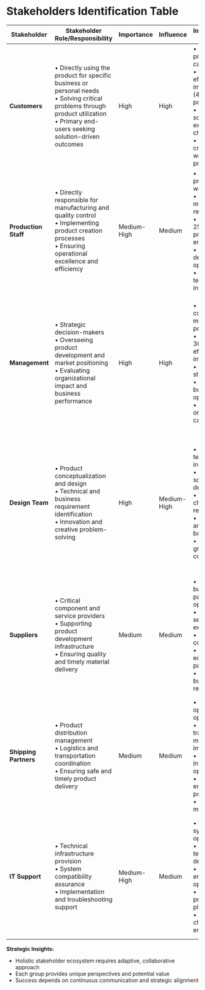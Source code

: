 # Stakeholders Identification Table


| Stakeholder | Stakeholder Role/Responsibility | Importance | Influence | Interests/Positive Impacts | Concerns |
|------------|--------------------------------|------------|-----------|----------------------------|----------|
| **Customers** | • Directly using the product for specific business or personal needs<br>• Solving critical problems through product utilization<br>• Primary end-users seeking solution-driven outcomes | High | High | • Transformative problem-solving capabilities<br>• Significant efficiency improvements (40-60% potential)<br>• Innovative solutions to existing challenges<br>• Direct value creation in their work/life processes | • Product integration complexity<br>• Learning curve<br>• Long-term reliability<br>• Cost-effectiveness<br>• Potential workflow disruptions |
| **Production Staff** | • Directly responsible for manufacturing and quality control<br>• Implementing product creation processes<br>• Ensuring operational excellence and efficiency | Medium-High | Medium | • Streamlined production workflows<br>• Reduced manual labor requirements<br>• Potential for 25-35% productivity enhancement<br>• Skill development opportunities<br>• Advanced technological interaction | • Potential job role modifications<br>• Technology adaptation challenges<br>• Workplace process reengineering<br>• Skill obsolescence risks<br>• Ergonomic adjustments |
| **Management** | • Strategic decision-makers<br>• Overseeing product development and market positioning<br>• Evaluating organizational impact and business performance | High | High | • Enhanced competitive market positioning<br>• Potential 20-30% operational efficiency improvement<br>• New revenue stream generation<br>• Strategic business growth opportunities<br>• Innovative organizational capabilities | • Return on Investment uncertainty<br>• Market expansion risks<br>• Long-term sustainability concerns<br>• Alignment with organizational vision<br>• Potential disruptive business model changes |
| **Design Team** | • Product conceptualization and design<br>• Technical and business requirement identification<br>• Innovation and creative problem-solving | High | Medium-High | • Cutting-edge technological innovation<br>• Creative solution development<br>• Technical challenge resolution<br>• Pushing design and technological boundaries<br>• Professional growth through complex projects | • Technical and resource constraints<br>• Balancing innovation with practicality<br>• Meeting diverse stakeholder expectations<br>• Complex design challenge management<br>• Potential creative limitations |
| **Suppliers** | • Critical component and service providers<br>• Supporting product development infrastructure<br>• Ensuring quality and timely material delivery | Medium | Medium | • Long-term business partnership opportunities<br>• Potential market segment expansion<br>• Technological collaboration<br>• Innovation ecosystem participation<br>• Diversified business relationships | • Supply chain volatility<br>• Technological compatibility challenges<br>• Pricing and contract negotiation complexities<br>• Market dependency risks<br>• Potential investment requirements |
| **Shipping Partners** | • Product distribution management<br>• Logistics and transportation coordination<br>• Ensuring safe and timely product delivery | Medium | Medium | • Logistics operation optimization<br>• Advanced tracking mechanism implementation<br>• Technological integration opportunities<br>• Efficiency enhancement potential<br>• Process modernization | • Transportation and regulatory complexities<br>• Cost management challenges<br>• Technology integration difficulties<br>• Performance consistency<br>• Compliance requirements |
| **IT Support** | • Technical infrastructure provision<br>• System compatibility assurance<br>• Implementation and troubleshooting support | Medium-High | Medium | • Technical system optimization<br>• Advanced technological skill development<br>• Infrastructure enhancement opportunities<br>• Innovative problem-solving platforms<br>• Technological challenge engagement | • Complex system integration<br>• Cybersecurity management<br>• Continuous learning requirements<br>• Technical complexity navigation<br>• Maintenance and support challenges |

**Strategic Insights:**
- Holistic stakeholder ecosystem requires adaptive, collaborative approach
- Each group provides unique perspectives and potential value
- Success depends on continuous communication and strategic alignment
